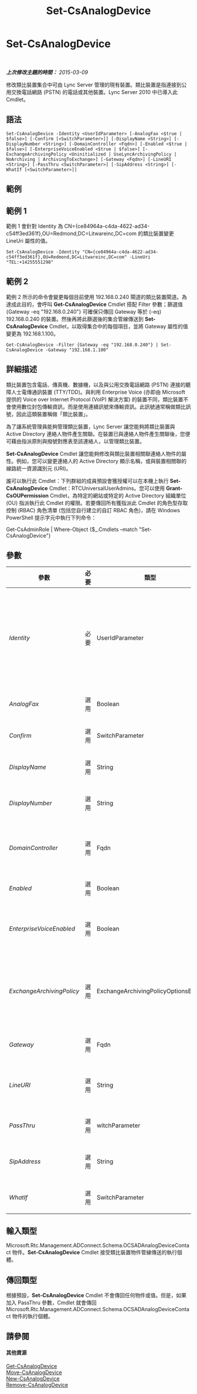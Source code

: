 ﻿---
title: Set-CsAnalogDevice
TOCTitle: Set-CsAnalogDevice
ms:assetid: b05e729e-cdef-4c78-8ce7-b183c3208a93
ms:mtpsurl: https://technet.microsoft.com/zh-tw/library/Gg412843(v=OCS.15)
ms:contentKeyID: 49292013
ms.date: 08/24/2015
mtps_version: v=OCS.15
ms.translationtype: HT
---

# Set-CsAnalogDevice

 

_**上次修改主題的時間：** 2015-03-09_

修改類比裝置集合中可由 Lync Server 管理的現有裝置。類比裝置是指連接到公用交換電話網路 (PSTN) 的電話或其他裝置。Lync Server 2010 中已導入此 Cmdlet。

## 語法

    Set-CsAnalogDevice -Identity <UserIdParameter> [-AnalogFax <$true | $false>] [-Confirm [<SwitchParameter>]] [-DisplayName <String>] [-DisplayNumber <String>] [-DomainController <Fqdn>] [-Enabled <$true | $false>] [-EnterpriseVoiceEnabled <$true | $false>] [-ExchangeArchivingPolicy <Uninitialized | UseLyncArchivingPolicy | NoArchiving | ArchivingToExchange>] [-Gateway <Fqdn>] [-LineURI <String>] [-PassThru <SwitchParameter>] [-SipAddress <String>] [-WhatIf [<SwitchParameter>]]

## 範例

## 範例 1

範例 1 會針對 Identity 為 CN={ce84964a-c4da-4622-ad34-c54ff3ed361f},OU=Redmond,DC=Litwareinc,DC=com 的類比裝置變更 LineUri 屬性的值。

    Set-CsAnalogDevice -Identity "CN={ce84964a-c4da-4622-ad34-c54ff3ed361f},OU=Redmond,DC=Litwareinc,DC=com" -LineUri "TEL:+14255551298"

## 範例 2

範例 2 所示的命令會變更每個目前使用 192.168.0.240 閘道的類比裝置閘道。為達成此目的，會呼叫 **Get-CsAnalogDevice** Cmdlet 搭配 Filter 參數；篩選值 {Gateway -eq "192.168.0.240"} 可確保只傳回 Gateway 等於 (-eq) 192.168.0.240 的裝置。然後再將此篩選後的集合管線傳送到 **Set-CsAnalogDevice** Cmdlet，以取得集合中的每個項目，並將 Gateway 屬性的值變更為 192.168.1.100。

    Get-CsAnalogDevice -Filter {Gateway -eq "192.168.0.240"} | Set-CsAnalogDevice -Gateway "192.168.1.100"

## 詳細描述

類比裝置包含電話、傳真機、數據機，以及與公用交換電話網路 (PSTN) 連接的聽障人士電傳通訊裝置 (TTY/TDD)。與利用 Enterprise Voice (亦即由 Microsoft 提供的 Voice over Internet Protocol (VoIP) 解決方案) 的裝置不同，類比裝置不會使用數位封包傳輸資訊，而是使用連續訊號來傳輸資訊。此訊號通常稱做類比訊號，因此這類裝置稱做「類比裝置」。

為了讓系統管理員能夠管理類比裝置，Lync Server 讓您能夠將類比裝置與 Active Directory 連絡人物件產生關聯。在裝置已與連絡人物件產生關聯後，您便可藉由指派原則與撥號對應表至該連絡人，以管理類比裝置。

**Set-CsAnalogDevice** Cmdlet 讓您能夠修改與類比裝置相關聯連絡人物件的屬性。例如，您可以變更連絡人的 Active Directory 顯示名稱，或與裝置相關聯的線路統一資源識別元 (URI)。

誰可以執行此 Cmdlet：下列群組的成員預設會獲授權可以在本機上執行 **Set-CsAnalogDevice** Cmdlet：RTCUniversalUserAdmins。您可以使用 **Grant-CsOUPermission** Cmdlet，為特定的網站或特定的 Active Directory 組織單位 (OU) 指派執行此 Cmdlet 的權限。若要傳回所有獲指派此 Cmdlet 的角色型存取控制 (RBAC) 角色清單 (包括您自行建立的自訂 RBAC 角色)，請在 Windows PowerShell 提示字元中執行下列命令：

Get-CsAdminRole | Where-Object {$\_.Cmdlets –match "Set-CsAnalogDevice"}

## 參數


<table>
<colgroup>
<col style="width: 25%" />
<col style="width: 25%" />
<col style="width: 25%" />
<col style="width: 25%" />
</colgroup>
<thead>
<tr class="header">
<th>參數</th>
<th>必要</th>
<th>類型</th>
<th>說明</th>
</tr>
</thead>
<tbody>
<tr class="odd">
<td><p><em>Identity</em></p></td>
<td><p>必要</p></td>
<td><p>UserIdParameter</p></td>
<td><p>要修改之類比裝置的唯一識別碼。類比裝置是使用相關聯連絡人物件的 Active Directory 辨別名稱 (DN) 來識別。根據預設，類比裝置會使用 GUID (全域唯一識別碼) 做為一般名稱，這表示這些裝置通常具有如下的 Identity：CN={ce84964a-c4da-4622-ad34-c54ff3ed361f},OU=Redmond,DC=Litwareinc,DC=com。這表示您可能發現使用 <strong>Get-CsAnalogDevice</strong> Cmdlet 傳回類比裝置物件後，再將這些物件管線傳送到 <strong>Set-CsAnalogDevice</strong> Cmdlet，會是修改類比裝置的較簡單方式。</p></td>
</tr>
<tr class="even">
<td><p><em>AnalogFax</em></p></td>
<td><p>選用</p></td>
<td><p>Boolean</p></td>
<td><p>如果類比裝置為傳真機則設為 True ($True)。如果裝置不是傳真機則設為 False ($False)。</p></td>
</tr>
<tr class="odd">
<td><p><em>Confirm</em></p></td>
<td><p>選用</p></td>
<td><p>SwitchParameter</p></td>
<td><p>在執行命令前先提示確認。</p></td>
</tr>
<tr class="even">
<td><p><em>DisplayName</em></p></td>
<td><p>選用</p></td>
<td><p>String</p></td>
<td><p>設定類比裝置的 Active Directory 顯示名稱。</p></td>
</tr>
<tr class="odd">
<td><p><em>DisplayNumber</em></p></td>
<td><p>選用</p></td>
<td><p>String</p></td>
<td><p>在 Lync 中顯示的電話號碼。DisplayNumber 屬性可設為任何您偏好的格式，例如 1-800-555-1234、1-(800)-555-1234、1.800.555.1234 等。</p></td>
</tr>
<tr class="even">
<td><p><em>DomainController</em></p></td>
<td><p>選用</p></td>
<td><p>Fqdn</p></td>
<td><p>可讓您連線至指定的網域控制站，以修改連絡人資訊。若要連線至特定的網域控制站，請加入 DomainController 參數，後面加上電腦名稱 (例如，atl-mcs-001) 或其完整網域名稱 (FQDN) (例如，atl-mcs-001.litwareinc.com)。</p></td>
</tr>
<tr class="odd">
<td><p><em>Enabled</em></p></td>
<td><p>選用</p></td>
<td><p>Boolean</p></td>
<td><p>設為 True ($True) 時，類比裝置可以搭配 Lync 使用。</p></td>
</tr>
<tr class="even">
<td><p><em>EnterpriseVoiceEnabled</em></p></td>
<td><p>選用</p></td>
<td><p>Boolean</p></td>
<td><p>指出是否已針對 Enterprise Voice 啟用類比裝置的連絡人物件；Enterprise Voice 是由 Microsoft 所提供的 VoIP 解決方案。透過 Enterprise Voice，便可使用網際網路撥打電話，而非使用標準電話網路。</p></td>
</tr>
<tr class="odd">
<td><p><em>ExchangeArchivingPolicy</em></p></td>
<td><p>選用</p></td>
<td><p>ExchangeArchivingPolicyOptionsEnum</p></td>
<td><p>表示連絡人之立即訊息工作階段的封存位置。允許的值為：</p>
<p>* Uninitialized</p>
<p>* UseLyncArchivingPolicy</p>
<p>* ArchivingToExchange</p>
<p>* NoArchiving</p></td>
</tr>
<tr class="even">
<td><p><em>Gateway</em></p></td>
<td><p>選用</p></td>
<td><p>Fqdn</p></td>
<td><p>表示類比裝置使用之 PSTN 閘道的 IP 位址。</p></td>
</tr>
<tr class="odd">
<td><p><em>LineURI</em></p></td>
<td><p>選用</p></td>
<td><p>String</p></td>
<td><p>類比裝置的電話號碼。指定線路 URI 時應該採用 E.164 格式，並在開頭加上 &quot;TEL:&quot;首碼。例如：TEL:+14255551297。任何分機號碼都應該新增至線路 URI 的尾端；例如：TEL:+14255551297; ext=51297。</p></td>
</tr>
<tr class="even">
<td><p><em>PassThru</em></p></td>
<td><p>選用</p></td>
<td><p>witchParameter</p></td>
<td><p>傳回代表一般區域電話的物件。</p></td>
</tr>
<tr class="odd">
<td><p><em>SipAddress</em></p></td>
<td><p>選用</p></td>
<td><p>String</p></td>
<td><p>允許類比裝置與 SIP 裝置 (例如 Lync 2013) 通訊的唯一識別碼。SIP 位址的開頭必須是首碼 &quot;sip:&quot;。例如：sip:bldg14lobby@litwareinc.com。</p></td>
</tr>
<tr class="even">
<td><p><em>WhatIf</em></p></td>
<td><p>選用</p></td>
<td><p>SwitchParameter</p></td>
<td><p>說明執行命令時若不實際執行命令的後果。</p></td>
</tr>
</tbody>
</table>


## 輸入類型

Microsoft.Rtc.Management.ADConnect.Schema.OCSADAnalogDeviceContact 物件。**Set-CsAnalogDevice** Cmdlet 接受類比裝置物件管線傳送的執行個體。

## 傳回類型

根據預設，**Set-CsAnalogDevice** Cmdlet 不會傳回任何物件或值。但是，如果加入 PassThru 參數，Cmdlet 就會傳回 Microsoft.Rtc.Management.ADConnect.Schema.OCSADAnalogDeviceContact 物件的執行個體。

## 請參閱

#### 其他資源

[Get-CsAnalogDevice](get-csanalogdevice.md)  
[Move-CsAnalogDevice](move-csanalogdevice.md)  
[New-CsAnalogDevice](new-csanalogdevice.md)  
[Remove-CsAnalogDevice](remove-csanalogdevice.md)

